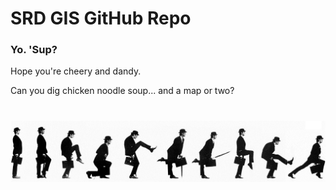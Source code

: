<h1>SRD GIS GitHub Repo</h1>
<h3>Yo. 'Sup?</h3>
<p>Hope you're cheery and dandy.</p>
<p>Can you dig chicken noodle soup... and a map or two?</p>
<h1><img src="https://raw.githubusercontent.com/SRD-GIS/SRD-GIS.github.io/master/Images/sillywalks.jpg"</h1>
